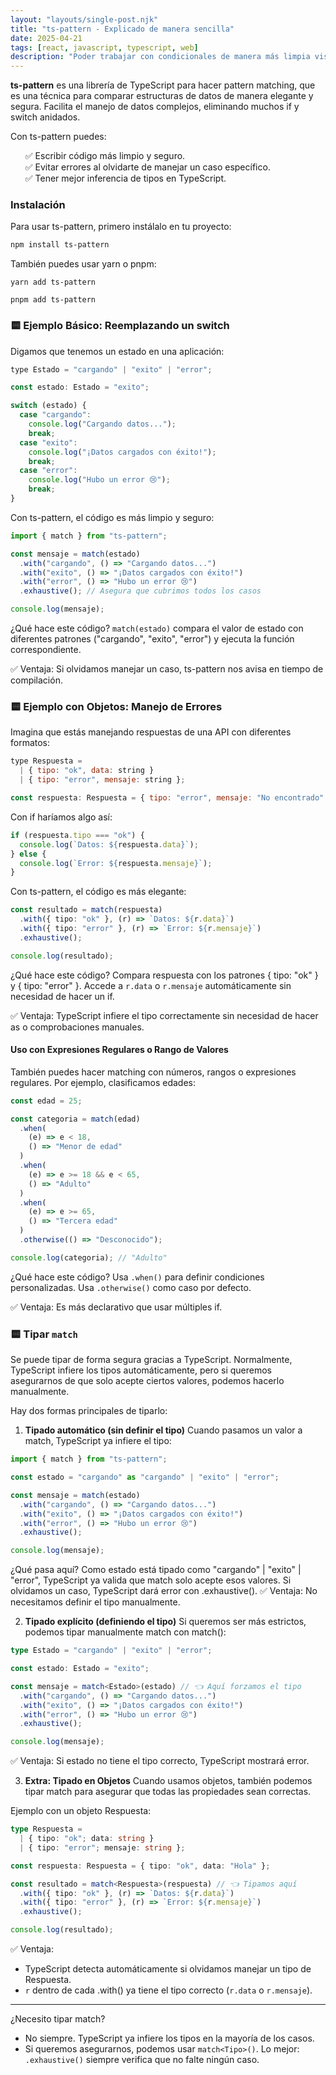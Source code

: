 ```yaml
---
layout: "layouts/single-post.njk"
title: "ts-pattern - Explicado de manera sencilla"
date: 2025-04-21
tags: [react, javascript, typescript, web]
description: "Poder trabajar con condicionales de manera más limpia visualmente."
---
```


**ts-pattern** es una librería de TypeScript para hacer pattern matching, que es una técnica para comparar estructuras de datos de manera elegante y segura. Facilita el manejo de datos complejos, eliminando muchos if y switch anidados.

Con ts-pattern puedes:

<ul style="list-style: none">
  <li>✅ Escribir código más limpio y seguro.</li>
  <li>✅ Evitar errores al olvidarte de manejar un caso específico.</li>
  <li>✅ Tener mejor inferencia de tipos en TypeScript.</li>
</ul>

### Instalación

Para usar ts-pattern, primero instálalo en tu proyecto:

```bash
npm install ts-pattern
```

También puedes usar yarn o pnpm:

```
yarn add ts-pattern
```

```
pnpm add ts-pattern
```

### 🟨 Ejemplo Básico: Reemplazando un switch

Digamos que tenemos un estado en una aplicación:

```jsx
type Estado = "cargando" | "exito" | "error";

const estado: Estado = "exito";
```

```js
switch (estado) {
  case "cargando":
    console.log("Cargando datos...");
    break;
  case "exito":
    console.log("¡Datos cargados con éxito!");
    break;
  case "error":
    console.log("Hubo un error 😢");
    break;
}
```

Con ts-pattern, el código es más limpio y seguro:

```js
import { match } from "ts-pattern";

const mensaje = match(estado)
  .with("cargando", () => "Cargando datos...")
  .with("exito", () => "¡Datos cargados con éxito!")
  .with("error", () => "Hubo un error 😢")
  .exhaustive(); // Asegura que cubrimos todos los casos

console.log(mensaje);
```

¿Qué hace este código?
`match(estado)` compara el valor de estado con diferentes patrones ("cargando", "exito", "error") y ejecuta la función correspondiente.

✅ Ventaja: Si olvidamos manejar un caso, ts-pattern nos avisa en tiempo de compilación.

### 🟨 Ejemplo con Objetos: Manejo de Errores

Imagina que estás manejando respuestas de una API con diferentes formatos:

```jsx
type Respuesta =
  | { tipo: "ok", data: string }
  | { tipo: "error", mensaje: string };

const respuesta: Respuesta = { tipo: "error", mensaje: "No encontrado" };
```

Con if haríamos algo así:

```ts
if (respuesta.tipo === "ok") {
  console.log(`Datos: ${respuesta.data}`);
} else {
  console.log(`Error: ${respuesta.mensaje}`);
}
```

Con ts-pattern, el código es más elegante:

```ts
const resultado = match(respuesta)
  .with({ tipo: "ok" }, (r) => `Datos: ${r.data}`)
  .with({ tipo: "error" }, (r) => `Error: ${r.mensaje}`)
  .exhaustive();

console.log(resultado);
```

¿Qué hace este código?
Compara respuesta con los patrones { tipo: "ok" } y { tipo: "error" }.
Accede a `r.data` o `r.mensaje` automáticamente sin necesidad de hacer un if.

✅ Ventaja: TypeScript infiere el tipo correctamente sin necesidad de hacer as o comprobaciones manuales.

#### Uso con Expresiones Regulares o Rango de Valores

También puedes hacer matching con números, rangos o expresiones regulares. Por ejemplo, clasificamos edades:

```ts
const edad = 25;

const categoria = match(edad)
  .when(
    (e) => e < 18,
    () => "Menor de edad"
  )
  .when(
    (e) => e >= 18 && e < 65,
    () => "Adulto"
  )
  .when(
    (e) => e >= 65,
    () => "Tercera edad"
  )
  .otherwise(() => "Desconocido");

console.log(categoria); // "Adulto"
```

¿Qué hace este código?
Usa `.when()` para definir condiciones personalizadas.
Usa `.otherwise()` como caso por defecto.

✅ Ventaja: Es más declarativo que usar múltiples if.

### 🟨 Tipar `match`

Se puede tipar de forma segura gracias a TypeScript. Normalmente, TypeScript infiere los tipos automáticamente, pero si queremos asegurarnos de que solo acepte ciertos valores, podemos hacerlo manualmente.

Hay dos formas principales de tiparlo:

1. **Tipado automático (sin definir el tipo)**
   Cuando pasamos un valor a match, TypeScript ya infiere el tipo:

```ts
import { match } from "ts-pattern";

const estado = "cargando" as "cargando" | "exito" | "error";

const mensaje = match(estado)
  .with("cargando", () => "Cargando datos...")
  .with("exito", () => "¡Datos cargados con éxito!")
  .with("error", () => "Hubo un error 😢")
  .exhaustive();

console.log(mensaje);
```

¿Qué pasa aquí?
Como estado está tipado como "cargando" | "exito" | "error", TypeScript ya valida que match solo acepte esos valores.
Si olvidamos un caso, TypeScript dará error con .exhaustive().
✅ Ventaja: No necesitamos definir el tipo manualmente.

2. **Tipado explícito (definiendo el tipo)**
   Si queremos ser más estrictos, podemos tipar manualmente match con match<Tipo>():

```ts
type Estado = "cargando" | "exito" | "error";

const estado: Estado = "exito";

const mensaje = match<Estado>(estado) // 👈 Aquí forzamos el tipo
  .with("cargando", () => "Cargando datos...")
  .with("exito", () => "¡Datos cargados con éxito!")
  .with("error", () => "Hubo un error 😢")
  .exhaustive();

console.log(mensaje);
```

✅ Ventaja: Si estado no tiene el tipo correcto, TypeScript mostrará error.

3. **Extra: Tipado en Objetos**
   Cuando usamos objetos, también podemos tipar match para asegurar que todas las propiedades sean correctas.

Ejemplo con un objeto Respuesta:

```ts
type Respuesta =
  | { tipo: "ok"; data: string }
  | { tipo: "error"; mensaje: string };

const respuesta: Respuesta = { tipo: "ok", data: "Hola" };

const resultado = match<Respuesta>(respuesta) // 👈 Tipamos aquí
  .with({ tipo: "ok" }, (r) => `Datos: ${r.data}`)
  .with({ tipo: "error" }, (r) => `Error: ${r.mensaje}`)
  .exhaustive();

console.log(resultado);
```

✅ Ventaja:

- TypeScript detecta automáticamente si olvidamos manejar un tipo de Respuesta.
- `r` dentro de cada .with() ya tiene el tipo correcto (`r.data` o `r.mensaje`).

---

¿Necesito tipar match?

- No siempre. TypeScript ya infiere los tipos en la mayoría de los casos.
- Si queremos asegurarnos, podemos usar `match<Tipo>()`.
  Lo mejor: `.exhaustive()` siempre verifica que no falte ningún caso.

